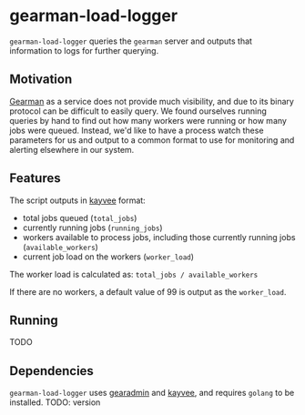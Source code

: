 # gearman-load-logger

`gearman-load-logger` queries the `gearman` server and outputs that information to logs for further querying.

## Motivation

[Gearman](http://gearman.org/) as a service does not provide much visibility, and due to its binary protocol can be difficult to easily query. We found ourselves running queries by hand to find out how many workers were running or how many jobs were queued. Instead, we'd like to have a process watch these parameters for us and output to a common format to use for monitoring and alerting elsewhere in our system.

## Features

The script outputs in [kayvee](https://github.com/Clever/kayvee) format:
- total jobs queued (`total_jobs`)
- currently running jobs (`running_jobs`)
- workers available to process jobs, including those currently running jobs (`available_workers`)
- current job load on the workers (`worker_load`)

The worker load is calculated as:
`total_jobs / available_workers`

If there are no workers, a default value of 99 is output as the `worker_load`.

## Running

TODO

## Dependencies

`gearman-load-logger` uses [gearadmin](https://github.com/Clever/gearadmin) and [kayvee](https://github.com/Clever/kayvee), and requires `golang` to be installed. TODO: version
